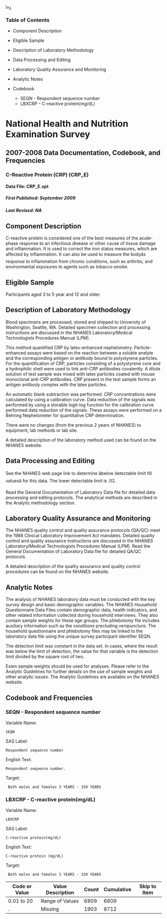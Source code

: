 ï»¿

### Table of Contents

  * Component Description
  * Eligible Sample
  * Description of Laboratory Methodology
  * Data Processing and Editing
  * Laboratory Quality Assurance and Monitoring
  * Analytic Notes
  * Codebook

    * SEQN - Respondent sequence number
    * LBXCRP - C-reactive protein(mg/dL)

# National Health and Nutrition Examination Survey

## 2007-2008 Data Documentation, Codebook, and Frequencies

### C-Reactive Protein (CRP) (CRP_E)

####  Data File: CRP_E.xpt

#####  First Published: September 2009

#####  Last Revised: NA

## Component Description

C-reactive protein is considered one of the best measures of the acute-phase
response to an infectious disease or other cause of tissue damage and
inflammation. It is used to correct the iron status measures, which are
affected by inflammation. It can also be used to measure the bodyâs response
to inflammation from chronic conditions, such as arthritis, and environmental
exposures to agents such as tobacco smoke.

## Eligible Sample

Participants aged 3 to 5 year and 12 and older.

## Description of Laboratory Methodology

Blood specimens are processed, stored and shipped to University of Washington,
Seattle, WA. Detailed specimen collection and processing instructions are
discussed in the NHANES Laboratory/Medical Technologists Procedures Manual
(LPM).

This method quantified CRP by latex-enhanced nephelometry. Particle-enhanced
assays were based on the reaction between a soluble analyte and the
corresponding antigen or antibody bound to polystyrene particles. For the
quantification of CRP, particles consisting of a polystyrene core and a
hydrophilic shell were used to link anti-CRP antibodies covalently. A dilute
solution of test sample was mixed with latex particles coated with mouse
monoclonal anti-CRP antibodies. CRP present in the test sample forms an
antigen antibody complex with the latex particles.

An automatic blank subtraction was performed. CRP concentrations were
calculated by using a calibration curve. Data reduction of the signals was
performed by using a storable logit-log function for the calibration curve
performed data reduction of the signals. These assays were performed on a
Behring Nephelometer for quantitative CRP determination.

There were no changes (from the previous 2 years of NHANES) to equipment, lab
methods or lab site.

A detailed description of the laboratory method used can be found on the
NHANES website.

## Data Processing and Editing

See the NHANES web page link to determine âbelow detectable limit fill
valuesâ for this data. The lower detectable limit is .02.

Read the General Documentation of Laboratory Data file for detailed data
processing and editing protocols. The analytical methods are described in the
Analytic methodology section.

## Laboratory Quality Assurance and Monitoring

The NHANES quality control and quality assurance protocols (QA/QC) meet the
1988 Clinical Laboratory Improvement Act mandates. Detailed quality control
and quality assurance instructions are discussed in the NHANES
Laboratory/Medical Technologists Procedures Manual (LPM). Read the General
Documentation of Laboratory Data file for detailed QA/QC protocols.

A detailed description of the quality assurance and quality control procedures
can be found on the NHANES website.

## Analytic Notes

The analysis of NHANES laboratory data must be conducted with the key survey
design and basic demographic variables. The NHANES Household Questionnaire
Data Files contain demographic data, health indicators, and other related
information collected during household interviews. They also contain sample
weights for these age groups. The phlebotomy file includes auxiliary
information such as the conditions precluding venipuncture. The household
questionnaire and phlebotomy files may be linked to the laboratory data file
using the unique survey participant identifier SEQN.

The detection limit was constant in the data set. In cases, where the result
was below the limit of detection, the value for that variable is the detection
limit divided by the square root of two.

Exam sample weights should be used for analyses. Please refer to the Analytic
Guidelines for further details on the use of sample weights and other analytic
issues. The Analytic Guidelines are available on the NHANES website.

## Codebook and Frequencies

### SEQN - Respondent sequence number

Variable Name:

    SEQN
SAS Label:

    Respondent sequence number
English Text:

    Respondent sequence number.
Target:

     Both males and females 3 YEARS - 150 YEARS

### LBXCRP - C-reactive protein(mg/dL)

Variable Name:

    LBXCRP
SAS Label:

    C-reactive protein(mg/dL)
English Text:

    C-reactive protein (mg/dL)
Target:

     Both males and females 3 YEARS - 150 YEARS
Code or Value | Value Description | Count | Cumulative | Skip to Item  
---|---|---|---|---  
0.01 to 20 | Range of Values | 6809 | 6809 |   
. | Missing | 1903 | 8712 | 

